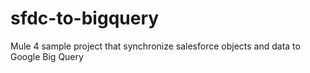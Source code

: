 # sfdc-to-bigquery
Mule 4 sample project that synchronize salesforce objects and data to Google Big Query
